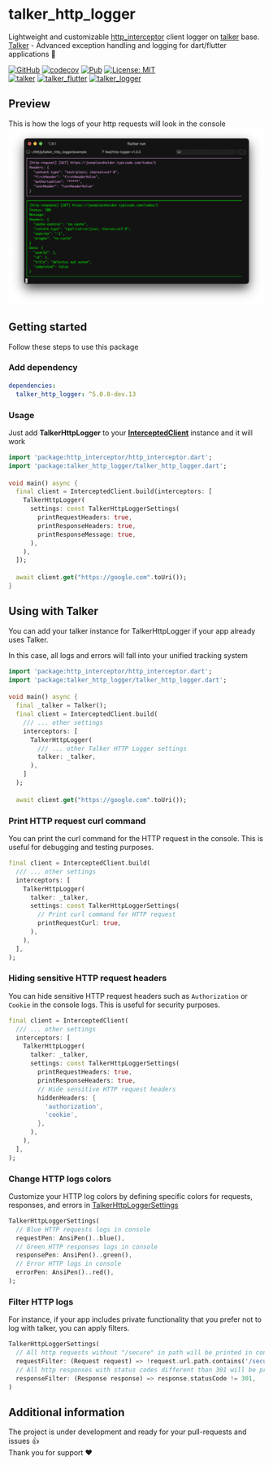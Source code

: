 # talker_http_logger
Lightweight and customizable [http_interceptor](https://pub.dev/packages/http_interceptor) client logger on [talker](https://pub.dev/packages/talker) base.<br>
[Talker](https://github.com/Frezyx/talker) - Advanced exception handling and logging for dart/flutter applications 🚀

<p>
  <a href="https://github.com/Frezyx/talker"><img src="https://img.shields.io/github/stars/Frezyx/talker?style=social" alt="GitHub"></a>
  <a href="https://codecov.io/gh/Frezyx/talker"><img src="https://codecov.io/gh/Frezyx/talker/branch/master/graph/badge.svg" alt="codecov"></a>
  <a href="https://pub.dev/packages/talker_http_logger"><img src="https://img.shields.io/pub/v/talker_http_logger.svg" alt="Pub"></a>
  <a href="https://opensource.org/licenses/MIT"><img src="https://img.shields.io/badge/license-MIT-blue.svg" alt="License: MIT"></a>
  <br>
  <a href="https://github.com/Frezyx/talker/actions"><img src="https://github.com/Frezyx/talker/workflows/talker/badge.svg" alt="talker"></a>
  <a href="https://github.com/Frezyx/talker_flutter/actions"><img src="https://github.com/Frezyx/talker/workflows/talker_flutter/badge.svg" alt="talker_flutter"></a>
  <a href="https://github.com/Frezyx/talker_logger/actions"><img src="https://github.com/Frezyx/talker/workflows/talker_logger/badge.svg" alt="talker_logger"></a>
</p>

## Preview
This is how the logs of your http requests will look in the console
![](/docs/assets/talker_http_logger/preview.png?raw=true)

## Getting started
Follow these steps to use this package

### Add dependency
```yaml
dependencies:
  talker_http_logger: ^5.0.0-dev.13
```

### Usage
Just add **TalkerHttpLogger** to your [**InterceptedClient**](https://pub.dev/packages/http_interceptor) instance and it will work

```dart
import 'package:http_interceptor/http_interceptor.dart';
import 'package:talker_http_logger/talker_http_logger.dart';

void main() async {
  final client = InterceptedClient.build(interceptors: [
    TalkerHttpLogger(
      settings: const TalkerHttpLoggerSettings(
        printRequestHeaders: true,
        printResponseHeaders: true,
        printResponseMessage: true,
      ),
    ),
  ]);

  await client.get("https://google.com".toUri());
}
```

## Using with Talker
You can add your talker instance for TalkerHttpLogger if your app already uses Talker.

In this case, all logs and errors will fall into your unified tracking system

```dart
import 'package:http_interceptor/http_interceptor.dart';
import 'package:talker_http_logger/talker_http_logger.dart';

void main() async {
  final _talker = Talker();
  final client = InterceptedClient.build(
    /// ... other settings
    interceptors: [
      TalkerHttpLogger(
        /// ... other Talker HTTP Logger settings
        talker: _talker,
      ),
    ]
  );

  await client.get("https://google.com".toUri());
```

### Print HTTP request curl command

You can print the curl command for the HTTP request in the console.
This is useful for debugging and testing purposes.

```dart
final client = InterceptedClient.build(
  /// ... other settings
  interceptors: [
    TalkerHttpLogger(
      talker: _talker,
      settings: const TalkerHttpLoggerSettings(
        // Print curl command for HTTP request
        printRequestCurl: true,
      ),
    ),
  ],
);
```

### Hiding sensitive HTTP request headers

You can hide sensitive HTTP request headers such as `Authorization` or `Cookie` in the console logs.
This is useful for security purposes.

```dart
final client = InterceptedClient(
  /// ... other settings
  interceptors: [
    TalkerHttpLogger(
      talker: _talker,
      settings: const TalkerHttpLoggerSettings(
        printRequestHeaders: true,
        printResponseHeaders: true,
        // Hide sensitive HTTP request headers
        hiddenHeaders: {
          'authorization',
          'cookie',
        },
      ),
    ),
  ],
);
```

### Change HTTP logs colors

Customize your HTTP log colors by defining specific colors for requests, responses, and errors in 
[TalkerHttpLoggerSettings](lib/talker_http_logger_settings.dart)

```dart
TalkerHttpLoggerSettings(
  // Blue HTTP requests logs in console
  requestPen: AnsiPen()..blue(),
  // Green HTTP responses logs in console
  responsePen: AnsiPen()..green(),
  // Error HTTP logs in console
  errorPen: AnsiPen()..red(),
);
```

### Filter HTTP logs

For instance, if your app includes private functionality that you prefer not to log with talker, you can apply filters.

```dart
TalkerHttpLoggerSettings(
  // All http requests without "/secure" in path will be printed in console 
  requestFilter: (Request request) => !request.url.path.contains('/secure'),
  // All http responses with status codes different than 301 will be printed in console 
  responseFilter: (Response response) => response.statusCode != 301,
)
```

## Additional information
The project is under development and ready for your pull-requests and issues 👍<br>
Thank you for support ❤️

